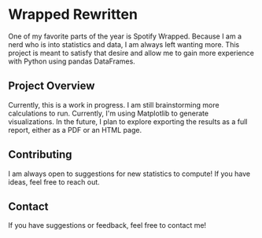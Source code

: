 # Wrapped Rewritten

One of my favorite parts of the year is Spotify Wrapped. Because I am a nerd who is into statistics and data, I am always left wanting more. This project is meant to satisfy that desire and allow me to gain more experience with Python using pandas DataFrames.

## Project Overview

Currently, this is a work in progress. I am still brainstorming more calculations to run. Currently, I'm using Matplotlib to generate visualizations. In the future, I plan to explore exporting the results as a full report, either as a PDF or an HTML page.


## Contributing

I am always open to suggestions for new statistics to compute! If you have ideas, feel free to reach out.

## Contact

If you have suggestions or feedback, feel free to contact me!
